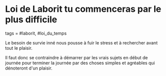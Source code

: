 # Loi de Laborit tu commenceras par le plus difficile
tags = #laborit, #loi_du_temps

Le besoin de survie inné nous pousse à fuir le stress et à rechercher avant tout le plaisir.

Il faut donc se contraindre à démarrer par les vrais sujets en début de journée pour terminer la journée par des choses simples et agréables qui dénoteront d'un plaisir.

